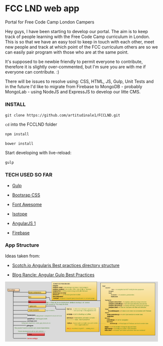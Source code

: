 
# FCC LND web app

Portal for Free Code Camp London Campers

Hey guys, I have been starting to develop our portal. The aim is to keep track of people learning with the Free Code Camp curriculum in London. This is so that we have an easy tool to keep in touch with each other, meet new people and track at which point of the FCC curriculum others are so we can easily pair program with those who are at the same point.

It's supposed to be newbie friendly to permit everyone to contribute, therefore it is slightly over-commented, but I'm sure you are with me if everyone can contribute. :)

There will be issues to resolve using: CSS, HTML, JS, Gulp, Unit Tests and in the future I'd like to migrate from Firebase to MongoDB - probably MongoLab - using NodeJS and ExpressJS to develop our litte CMS.

### INSTALL

`git clone https://github.com/artitudinale1/FCCLND.git`

`cd` into the FCCLND folder

`npm install`

`bower install`

Start developing with live-reload:

`gulp`

### TECH USED SO FAR

* [Gulp](http://gulpjs.com/)

* [Bootsrap CSS](http://getbootstrap.com/css/)

* [Font Awesome]( http://fontawesome.io/?utm_source=hackernewsletter)

* [Isotope](http://isotope.metafizzy.co/)

* [AngularJS 1](https://angularjs.org/)

* [Firebase](http://firebase.com/)




### App Structure

Ideas taken from:

* [Scotch.io Angularjs Best practices directory structure](https://scotch.io/tutorials/angularjs-best-practices-directory-structure)

* [Blog Rancle: Angular Gulp Best Practices](http://blog.rangle.io/angular-gulp-bestpractices/)

![FCC LND app structure](./app-structure.png)
